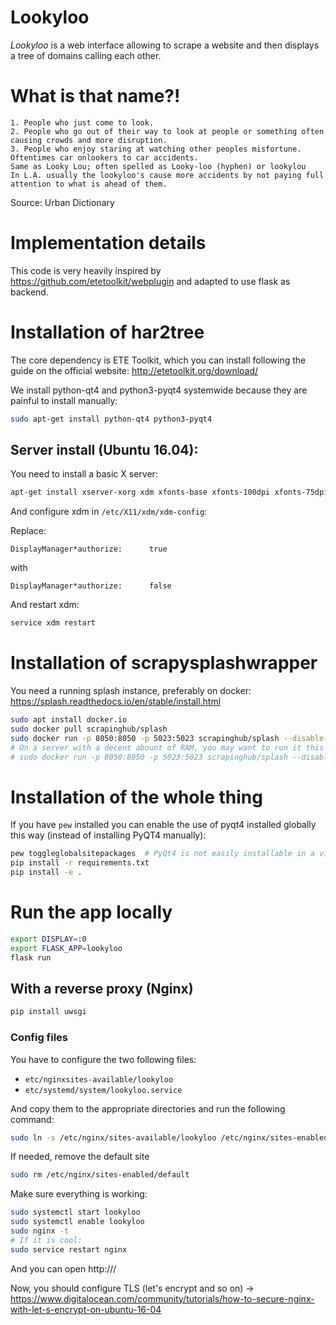 # Lookyloo

*Lookyloo* is a web interface allowing to scrape a website and then displays a
tree of domains calling each other.

# What is that name?!


```
1. People who just come to look.
2. People who go out of their way to look at people or something often causing crowds and more disruption.
3. People who enjoy staring at watching other peoples misfortune. Oftentimes car onlookers to car accidents.
Same as Looky Lou; often spelled as Looky-loo (hyphen) or lookylou
In L.A. usually the lookyloo's cause more accidents by not paying full attention to what is ahead of them.
```

Source: Urban Dictionary


# Implementation details

This code is very heavily inspired by https://github.com/etetoolkit/webplugin and adapted to use flask as backend.

# Installation of har2tree

The core dependency is ETE Toolkit, which you can install following the guide
on the official website: http://etetoolkit.org/download/

We install python-qt4 and python3-pyqt4 systemwide because they are painful to install manually:

```bash
sudo apt-get install python-qt4 python3-pyqt4
```

## Server install (Ubuntu 16.04):

You need to install a basic X server:

```bash
apt-get install xserver-xorg xdm xfonts-base xfonts-100dpi xfonts-75dpi
```

And configure xdm in `/etc/X11/xdm/xdm-config`:

Replace:

```
DisplayManager*authorize:      true
```
with

```
DisplayManager*authorize:      false
```

And restart xdm:

```bash
service xdm restart
```

# Installation of scrapysplashwrapper

You need a running splash instance, preferably on docker: https://splash.readthedocs.io/en/stable/install.html

```bash
sudo apt install docker.io
sudo docker pull scrapinghub/splash
sudo docker run -p 8050:8050 -p 5023:5023 scrapinghub/splash --disable-ui --disable-lua
# On a server with a decent abount of RAM, you may want to run it this way:
# sudo docker run -p 8050:8050 -p 5023:5023 scrapinghub/splash --disable-ui -s 100 --disable-lua -m 50000
```

# Installation of the whole thing

If you have `pew` installed you can enable the use of pyqt4 installed globally this way (instead of installing PyQT4 manually):

```bash
pew toggleglobalsitepackages  # PyQt4 is not easily installable in a virtualenv
pip install -r requirements.txt
pip install -e .
```
# Run the app locally

```bash
export DISPLAY=:0
export FLASK_APP=lookyloo
flask run
```

## With a reverse proxy (Nginx)

```bash
pip install uwsgi
```

### Config files

You have to configure the two following files:

* `etc/nginxsites-available/lookyloo`
* `etc/systemd/system/lookyloo.service`

And copy them to the appropriate directories and run the following command:
```bash
sudo ln -s /etc/nginx/sites-available/lookyloo /etc/nginx/sites-enabled
```

If needed, remove the default site
```bash
sudo rm /etc/nginx/sites-enabled/default
```

Make sure everything is working:

```bash
sudo systemctl start lookyloo
sudo systemctl enable lookyloo
sudo nginx -t
# If it is cool:
sudo service restart nginx
```

And you can open http://<IP-or-domain>/

Now, you should configure TLS (let's encrypt and so on) -> https://www.digitalocean.com/community/tutorials/how-to-secure-nginx-with-let-s-encrypt-on-ubuntu-16-04

